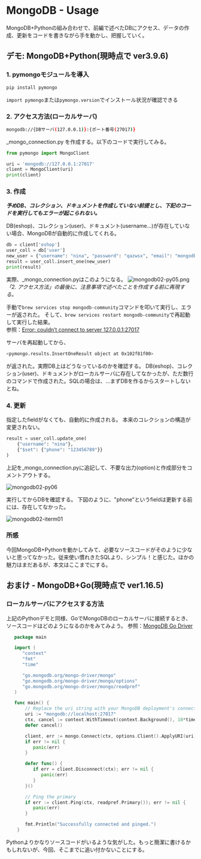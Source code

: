 # MongoDB - Usage

MongoDB+Pythonの組み合わせで、前編で述べたDBにアクセス、データの作成、更新をコードを書きながら手を動かし、把握していく。

## デモ: MongoDB+Python(現時点で ver3.9.6)

### 1. pymongoモジュールを導入

```sh
pip install pymongo
```

`import pymongo`または`pymongo.version`でインストール状況が確認できる

### 2. アクセス方法(ローカルサーバ)

```sh
mongodb://{DBサーバ(127.0.0.1)}:{ポート番号(27017)}
```

_mongo_connection.py を作成する。以下のコードで実行してみる。

```python
from pymongo import MongoClient

uri = 'mongodb://127.0.0.1:27017'
client = MongoClient(uri)
print(client)
```

### 3. 作成

***予めDB、コレクション、ドキュメントを作成していない前提とし、下記のコードを実行してもエラーが起こられない。***

DB(eshop)、コレクション(user)、ドキュメント(username...)が存在していない場合、MongoDBが自動的に作成してくれる。

```python
db = client['eshop']
user_coll = db['user']
new_user = {"username": "nina", "password": "qazwsx", "email": "mongodbtst@tst.com"}
result = user_coll.insert_one(new_user)
print(result)
```

実際、_mongo_connection.pyはこのようになる。
![mongodb02-py05.png](../img/mongodb02-py05.png)
 *「2. アクセス方法」の最後に、注意事項で述べたことを作成する前に再現する。*

手動で`brew services stop mongodb-community`コマンドを叩いて実行し、エラーが返された。
そして、`brew services restart mongodb-community`で再起動して実行した結果。  
参照：[Error: couldn’t connect to server 127.0.0.1:27017](https://www.mongodb.com/community/forums/t/error-couldnt-connect-to-server-127-0-0-1-27017/705)

サーバを再起動してから、

```sh
<pymongo.results.InsertOneResult object at 0x102f81f00>
```

が返された。実際DB上はどうなっているのかを確認する。
DB(eshop)、コレクション(user)、ドキュメントがローカルサーバに存在してなかったが、ただ数行のコマンドで作成された。SQLの場合は、...まずDBを作るからスタートしないとね。

### 4. 更新

指定したfieldがなくても、自動的に作成される。
本来のコレクションの構造が変更されない。

```python
result = user_coll.update_one(
    {"username": "nina"},
    {"$set": {"phone": "123456789"}}
)
```

上記を_mongo_connection.pyに追記して、不要な出力(option)と作成部分をコメントアウトする。

![mongodb02-py06](../img/mongodb02-py06.png)

実行してからDBを確認する。
下図のように、"phone"というfieldは更新する前には、存在してなかった。

![mongodb02-iterm01](../img/mongodb02-iterm01.png)

### 所感

今回MongoDB+Pythonを動かしてみて、必要なソースコードがそのように少ないと思ってなかった。従来使い慣れきたSQLより、シンプル！と感じた。ほかの魅力はまだあるが、本文はここまでにする。

## おまけ - MongoDB+Go(現時点で ver1.16.5)

### ローカルサーバにアクセスする方法

上記のPythonデモと同様、GoでMongoDBのローカルサーバに接続するとき、ソースコードはどのようになるのかをみてみよう。
参照：[MongoDB Go Driver](https://docs.mongodb.com/drivers/go/#mongodb-go-driver)

```go
   package main

   import (
      "context"
      "fmt"
      "time"

      "go.mongodb.org/mongo-driver/mongo"
      "go.mongodb.org/mongo-driver/mongo/options"
      "go.mongodb.org/mongo-driver/mongo/readpref"
   )

   func main() {
       // Replace the uri string with your MongoDB deployment's connection string.
       uri := "mongodb://localhost:27017"
       ctx, cancel := context.WithTimeout(context.Background(), 10*time.Second)
       defer cancel()

       client, err := mongo.Connect(ctx, options.Client().ApplyURI(uri))
       if err != nil {
          panic(err)
       }

       defer func() {
          if err = client.Disconnect(ctx); err != nil {
             panic(err)
          }
       }()

       // Ping the primary
       if err := client.Ping(ctx, readpref.Primary()); err != nil {
          panic(err)
       }

       fmt.Println("Successfully connected and pinged.")
    }
```

Pythonよりかなりソースコードがいるような気がした。もっと簡潔に書けるかもしれないが、今回、そこまでに追い付かないことにする。
